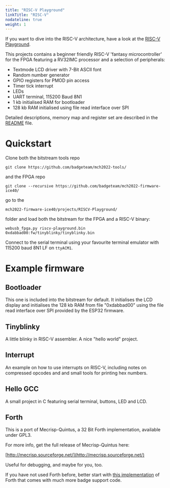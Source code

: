 ```yaml
---
title: "RISC-V Playground"
linkTitle: "RISC-V"
nodateline: true
weight: 1
---
```


If you want to dive into the RISC-V architecture, have a look at the [RISC-V Playground](https://github.com/badgeteam/mch2022-firmware-ice40/tree/master/projects/RISCV-Playground).

This projects contains a beginner friendly RISC-V 'fantasy microcontroller' for the FPGA featuring a RV32IMC processor and a selection of peripherals:

  * Textmode LCD driver with 7-Bit ASCII font
  * Random number generator
  * GPIO registers for PMOD pin access
  * Timer tick interrupt
  * LEDs
  * UART terminal, 115200 Baud 8N1
  * 1 kb initialised RAM for bootloader
  * 128 kb RAM initialised using file read interface over SPI

Detailed descriptions, memory map and register set are described in the [README](https://github.com/badgeteam/mch2022-firmware-ice40/blob/master/projects/RISCV-Playground/README) file.

# Quickstart

Clone both the bitstream tools repo

`git clone https://github.com/badgeteam/mch2022-tools/`

and the FPGA repo

`git clone --recursive https://github.com/badgeteam/mch2022-firmware-ice40/`

go to the

`mch2022-firmware-ice40/projects/RISCV-Playground/`

folder and load both the bitstream for the FPGA and a RISC-V binary:

`webusb_fpga.py riscv-playground.bin 0xdabbad00:fw/tinyblinky/tinyblinky.bin`

Connect to the serial terminal using your favourite terminal emulator with 115200 baud 8N1 LF on `ttyACM1`.

# Example firmware
## Bootloader

  This one is included into the bitstream for default.
  It initialises the LCD display and initialises the 128 kb RAM from
  file "0xdabbad00" using the file read interface over SPI provided
  by the ESP32 firmware.

## Tinyblinky

  A little blinky in RISC-V assembler. A nice "hello world" project.

## Interrupt

  An example on how to use interrupts on RISC-V, including notes
  on compressed opcodes and and small tools for printing hex numbers.

## Hello GCC

  A small project in C featuring serial terminal, buttons, LED and LCD.

## Forth

  This is a port of Mecrisp-Quintus, a 32 Bit Forth implementation,
  available under GPL3.

  For more info, get the full release of Mecrisp-Quintus here:

  [http://mecrisp.sourceforge.net/](http://mecrisp.sourceforge.net/)

  Useful for debugging, and maybe for you, too.

  If you have not used
  Forth before, better start with [this implementation](https://github.com/badgeteam/mch2022-firmware-ice40/tree/master/projects/Forth) of Forth that
  comes with much more badge support code.
